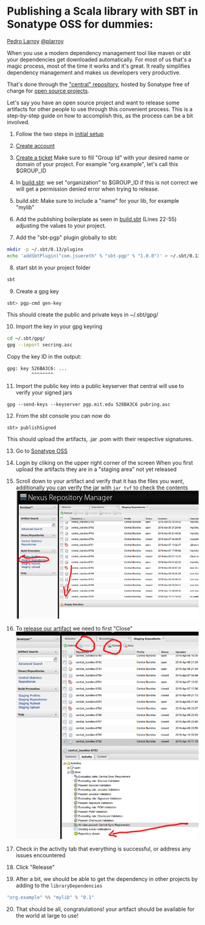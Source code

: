 # Publishing a Scala library with SBT in Sonatype OSS for dummies:
[Pedro Larroy](https://github.com/larroy) [@plarroy](https://twitter.com/plarroy)

When you use a modern dependency management tool like maven or sbt your dependencies get downloaded
automatically. For most of us that's a magic process, most of the time it works and it's great. It
really simplifies dependency management and makes us developers very productive.

That's done through the ["central" repository](http://central.sonatype.org/), hosted by Sonatype
free of charge for [open source projects](http://central.sonatype.org/pages/ossrh-guide.html). 

Let's say you have an open source project and want to release some artifacts for other people to use
through this convenient process. This is a step-by-step guide on how to accomplish this, as the
process can be a bit involved.

1. Follow the two steps in [initial
setup](http://central.sonatype.org/pages/ossrh-guide.html#initial-setup)
2. [Create account](https://issues.sonatype.org/secure/Signup!default.jspa)
3. [Create a ticket](https://issues.sonatype.org/secure/CreateIssue.jspa?issuetype=21&pid=10134)
    Make sure to fill "Group Id" with your desired name or domain of your project. For example
    "org.example", let's call this $GROUP_ID

4. In [build.sbt](https://github.com/openquant/YahooFinanceScala/blob/master/build.sbt#L3): we set
    "organization" to $GROUP_ID if this is not correct we will get a permission denied error when
    trying to release.

5. build.sbt: Make sure to include a "name" for your lib, for example "mylib"
6. Add the publishing boilerplate as seen in
[build.sbt](https://github.com/openquant/YahooFinanceScala/blob/master/build.sbt#L22) (Lines 22-55)
adjusting the values to your project.
7. Add the "sbt-pgp" plugin globally to sbt:

```sh
mkdir -p ~/.sbt/0.13/plugins
echo 'addSbtPlugin("com.jsuereth" % "sbt-pgp" % "1.0.0")' > ~/.sbt/0.13/plugins/gpg.sbt
```


8. start sbt in your project folder
```sh
sbt
```

9. Create a gpg key
```sh
sbt> pgp-cmd gen-key
```

This should create the public and private keys in ~/.sbt/gpg/

10. Import the key in your gpg keyring
```sh
cd ~/.sbt/gpg/
gpg --import secring.asc
```

Copy the key ID in the output:
```
gpg: key 526BA3C6: ...
         ^^^^^^^^
```


11. Import the public key into a public keyserver that central will use to verify your signed jars
```
gpg --send-keys --keyserver pgp.mit.edu 526BA3C6 pubring.asc
```

12. From the sbt console you can now do
```
sbt> publishSigned
```
This should upload the artifacts, .jar .pom with their respective signatures.


13. Go to [Sonatype OSS](https://oss.sonatype.org/) 

14. Login by cliking on the upper right corner of the screen
When you first upload the artifacts they are in a "staging area" not yet released

15. Scroll down to your artifact and verify that it has the files you want, additionally you can verify the jar with `jar tvf` to check the contents
![screen shot 00](sonatype_00.png)

16. To [release our artifact](http://central.sonatype.org/pages/releasing-the-deployment.html) we need to first "Close" 
![screen shot 01](sonatype_01.png)

17. Check in the activity tab that everything is successful, or address any issues encountered
18. Click "Release"
19. After a bit, we should be able to get the dependency in other projects by adding to the `libraryDependencies`
```scala
"org.example" %% "mylib" % "0.1"
```
20. That should be all, congratulations! your artifact should be available for the world at large to use!
